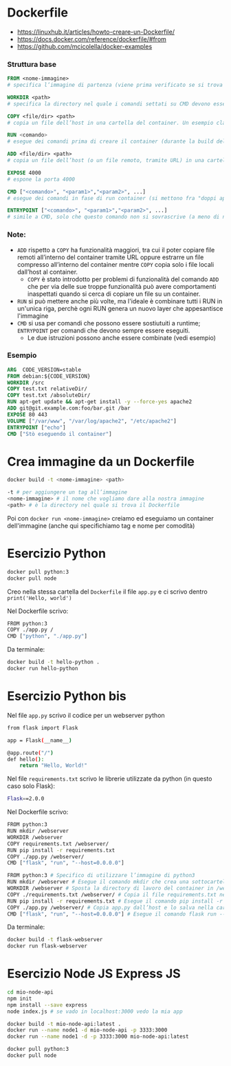 # Dockerfile
- https://linuxhub.it/articles/howto-creare-un-Dockerfile/
- https://docs.docker.com/reference/dockerfile/#from
- https://github.com/mcicolella/docker-examples

### Struttura base
```dockerfile
FROM <nome-immagine> 
# specifica l’immagine di partenza (viene prima verificato se si trova nei repo locali altrimenti la scarica dal Dockerhub)

WORKDIR <path> 
# specifica la directory nel quale i comandi settati su CMD devono essere eseguiti (sennò li esegue nella `root`)

COPY <file/dir> <path> 
# copia un file dell’host in una cartella del container. Un esempio classico è COPY . .

RUN <comando> 
# esegue dei comandi prima di creare il container (durante la build dell'immagine): tipicamente installazione di pacchetti

ADD <file/dir> <path>  
# copia un file dell’host (o un file remoto, tramite URL) in una cartella del container.

EXPOSE 4000 
# espone la porta 4000

CMD ["<comando>", "<param1>","<param2>", ...] 
# esegue dei comandi in fase di run container (si mettono fra "doppi apici"). Può esserci un solo CMD. E' anche il comando che viene eseguito di default se non ce ne sono altri (es.: il classico /bin/bash per eseguire un container ubuntu)

ENTRYPOINT ["<comando>", "<param1>","<param2>", ...] 
# simile a CMD, solo che questo comando non si sovrascrive (a meno di non specificare docker run --entrypoint)
```

### Note:
- `ADD` rispetto a `COPY` ha funzionalità maggiori, tra cui il poter copiare file remoti all’interno del container tramite URL oppure estrarre un file compresso all’interno del container mentre `COPY` copia solo i file locali dall’host al container.
  - `COPY` è stato introdotto per problemi di funzionalità del comando `ADD` che per via delle sue troppe funzionalità può avere comportamenti inaspettati quando si cerca di copiare un file su un container.
- `RUN` si può mettere anche più volte, ma l'ideale è combinare tutti i RUN in un'unica riga, perchè ogni RUN genera un nuovo layer che appesantisce l'immagine
- `CMD` si usa per comandi che possono essere sostiutuiti a runtime; `ENTRYPOINT` per comandi che devono sempre essere eseguiti. 
  - Le due istruzioni possono anche essere combinate (vedi esempio) 

### Esempio
```dockerfile
ARG  CODE_VERSION=stable
FROM debian:${CODE_VERSION}
WORKDIR /src
COPY test.txt relativeDir/
COPY test.txt /absoluteDir/
RUN apt-get update && apt-get install -y --force-yes apache2
ADD git@git.example.com:foo/bar.git /bar
EXPOSE 80 443
VOLUME ["/var/www", "/var/log/apache2", "/etc/apache2"]
ENTRYPOINT ["echo"]
CMD ["Stò eseguendo il container"]
```



# Crea immagine da un Dockerfile
```bash
docker build -t <nome-immagine> <path>
```

```bash
-t # per aggiungere un tag all’immagine
<nome-immagine> # il nome che vogliamo dare alla nostra immagine
<path> # è la directory nel quale si trova il Dockerfile
```

Poi con  `docker run <nome-immagine>` creiamo ed eseguiamo un container dell'immagine (anche qui specifichiamo tag e nome per comodità)


# Esercizio Python
```bash
docker pull python:3
docker pull node 
```

Creo nella stessa cartella del `Dockerfile` il file `app.py` e ci scrivo dentro `print('Hello, world')` 

Nel Dockerfile scrivo:
```bash
FROM python:3
COPY ./app.py /
CMD ["python", "./app.py"]
```
Da terminale:
```bash
docker build -t hello-python .
docker run hello-python
```


# Esercizio Python bis
Nel file `app.py` scrivo il codice per un webserver python
```bash
from flask import Flask

app = Flask(__name__)

@app.route("/")
def hello():
    return "Hello, World!"
```

Nel file `requirements.txt` scrivo le librerie utilizzate da python (in questo caso solo Flask):
```bash
Flask==2.0.0
```

Nel Dockerfile scrivo:
```bash
FROM python:3
RUN mkdir /webserver
WORKDIR /webserver
COPY requirements.txt /webserver/
RUN pip install -r requirements.txt
COPY ./app.py /webserver/
CMD ["flask", "run", "--host=0.0.0.0"]
```

```bash
FROM python:3 # Specifico di utilizzare l’immagine di python3
RUN mkdir /webserver # Esegue il comando mkdir che crea una sottocartella della root denominata webserver
WORKDIR /webserver # Sposta la directory di lavoro del container in /webserver
COPY ./requirements.txt /webserver/ # Copia il file requirements.txt nella cartella /webserver
RUN pip install -r requirements.txt # Esegue il comando pip install -r che crea installa tutte le librerie specificate nel requirements.txt
COPY ./app.py /webserver/ # Copia app.py dall’host e lo salva nella cartella /webserver del container
CMD ["flask", "run", "--host=0.0.0.0"] # Esegue il comando flask run --host=0.0.0.0 che esegue app.py e crea il webserver sul localhost (che in questo caso è il localhost del container 172.17.0.x)
```

Da terminale:
```bash
docker build -t flask-webserver 
docker run flask-webserver
```


# Esercizio Node JS Express JS
```bash
cd mio-node-api
npm init
npm install --save express
node index.js # se vado in localhost:3000 vedo la mia app

docker build -t mio-node-api:latest .
docker run --name node1 -d mio-node-api -p 3333:3000
docker run --name node1 -d -p 3333:3000 mio-node-api:latest

docker pull python:3
docker pull node 



```




